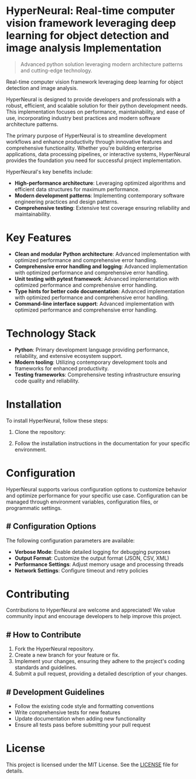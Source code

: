 <!-- fallback_HyperNeural_20250802171608_76026 -->

# HyperNeural: Real-time computer vision framework leveraging deep learning for object detection and image analysis Implementation
> Advanced python solution leveraging modern architecture patterns and cutting-edge technology.

Real-time computer vision framework leveraging deep learning for object detection and image analysis.

HyperNeural is designed to provide developers and professionals with a robust, efficient, and scalable solution for their python development needs. This implementation focuses on performance, maintainability, and ease of use, incorporating industry best practices and modern software architecture patterns.

The primary purpose of HyperNeural is to streamline development workflows and enhance productivity through innovative features and comprehensive functionality. Whether you're building enterprise applications, data processing pipelines, or interactive systems, HyperNeural provides the foundation you need for successful project implementation.

HyperNeural's key benefits include:

* **High-performance architecture**: Leveraging optimized algorithms and efficient data structures for maximum performance.
* **Modern development patterns**: Implementing contemporary software engineering practices and design patterns.
* **Comprehensive testing**: Extensive test coverage ensuring reliability and maintainability.

# Key Features

* **Clean and modular Python architecture**: Advanced implementation with optimized performance and comprehensive error handling.
* **Comprehensive error handling and logging**: Advanced implementation with optimized performance and comprehensive error handling.
* **Unit testing with pytest framework**: Advanced implementation with optimized performance and comprehensive error handling.
* **Type hints for better code documentation**: Advanced implementation with optimized performance and comprehensive error handling.
* **Command-line interface support**: Advanced implementation with optimized performance and comprehensive error handling.

# Technology Stack

* **Python**: Primary development language providing performance, reliability, and extensive ecosystem support.
* **Modern tooling**: Utilizing contemporary development tools and frameworks for enhanced productivity.
* **Testing frameworks**: Comprehensive testing infrastructure ensuring code quality and reliability.

# Installation

To install HyperNeural, follow these steps:

1. Clone the repository:


2. Follow the installation instructions in the documentation for your specific environment.

# Configuration

HyperNeural supports various configuration options to customize behavior and optimize performance for your specific use case. Configuration can be managed through environment variables, configuration files, or programmatic settings.

## # Configuration Options

The following configuration parameters are available:

* **Verbose Mode**: Enable detailed logging for debugging purposes
* **Output Format**: Customize the output format (JSON, CSV, XML)
* **Performance Settings**: Adjust memory usage and processing threads
* **Network Settings**: Configure timeout and retry policies

# Contributing

Contributions to HyperNeural are welcome and appreciated! We value community input and encourage developers to help improve this project.

## # How to Contribute

1. Fork the HyperNeural repository.
2. Create a new branch for your feature or fix.
3. Implement your changes, ensuring they adhere to the project's coding standards and guidelines.
4. Submit a pull request, providing a detailed description of your changes.

## # Development Guidelines

* Follow the existing code style and formatting conventions
* Write comprehensive tests for new features
* Update documentation when adding new functionality
* Ensure all tests pass before submitting your pull request

# License

This project is licensed under the MIT License. See the [LICENSE](https://github.com/cerenyilmazjinx/HyperNeural/blob/main/LICENSE) file for details.
